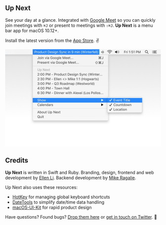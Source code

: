 ## Up Next

See your day at a glance. Integrated with [Google Meet](https://meet.google.com/) so you can quickly join meetings with `⌘J` or present to meetings with `⇧⌘J`. **Up Next** is a menu bar app for macOS 10.12+.

Install the latest version from the [App Store](https://itunes.apple.com/us/app/up-next/id1355117041?ls=1&mt=12). :v:

![image](./screenshots/show@2x.jpg)

## Credits

**Up Next** is written in Swift and Ruby. Branding, design, frontend and web development by [Ellen Li](https://github.com/ellenli). Backend development by [Mike Ragalie](https://github.com/ragalie).

Up Next also uses these resources:
- [HotKey](https://github.com/soffes/HotKey) for managing global keyboard shortcuts
- [DateTools](https://github.com/MatthewYork/DateTools) to simplify date/time data handling
- [macOS-UI-Kit](https://github.com/alexkaessner/macOS-UI-Kit) for rapid product design

Have questions? Found bugs? [Drop them here](https://github.com/ellenli/up-next/issues) or [get in touch on Twitter](https://twitter.com/ellenxli). :wave:
